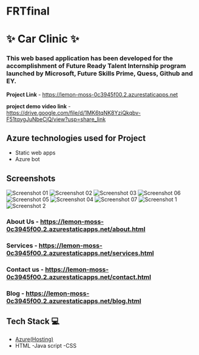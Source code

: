 # FRTfinal
# ✨  Car Clinic ✨

### This web based application has been developed for the accomplishment of Future Ready Talent Internship program launched by Microsoft, Future Skills Prime, Quess, Github and EY.


**Project Link** - https://lemon-moss-0c3945f00.2.azurestaticapps.net   

**project demo video link** - https://drive.google.com/file/d/1MK6tqNK8YziQkqbv-F51tqygJuNbeCjQ/view?usp=share_link

## Azure technologies used for Project

- Static web apps
- Azure bot

## Screenshots

![Screenshot 01](https://user-images.githubusercontent.com/115457031/213924982-cb2abb10-5767-4234-bb24-87708ee208fb.png)
![Screenshot 02](https://user-images.githubusercontent.com/115457031/213924998-a41afa26-b990-49e3-bbcd-ff3ba1667bbb.png)
![Screenshot 03](https://user-images.githubusercontent.com/115457031/213925004-4f4836e8-b0e8-47da-a5d3-bf53839c3a8a.png)
![Screenshot 06](https://user-images.githubusercontent.com/115457031/213925021-3c0c8262-ef41-4958-8309-d2fc3052bbd8.png)
![Screenshot 05](https://user-images.githubusercontent.com/115457031/213925024-b271a533-3517-442d-aa07-dafca017eb46.png)
![Screenshot 04](https://user-images.githubusercontent.com/115457031/213925026-a9d9f667-aa3a-47e0-a179-1c3c0469c10d.png)
![Screenshot 07](https://user-images.githubusercontent.com/115457031/213925028-b9187e9d-1ede-49de-8bf6-15f66dae2cd3.png)
![Screenshot 1](https://user-images.githubusercontent.com/115457031/213925047-77a33cdc-09e4-4a57-990a-6d60e126be86.png)
![Screenshot 2](https://user-images.githubusercontent.com/115457031/213925050-8488f8d9-f192-46ad-aa4c-4da7fef08b84.png)

### About Us - https://lemon-moss-0c3945f00.2.azurestaticapps.net/about.html

### Services - https://lemon-moss-0c3945f00.2.azurestaticapps.net/services.html

### Contact us - https://lemon-moss-0c3945f00.2.azurestaticapps.net/contact.html

### Blog - https://lemon-moss-0c3945f00.2.azurestaticapps.net/blog.html

## Tech Stack 💻

- [Azure(Hosting)](https://azure.microsoft.com/en-in/features/azure-portal/)
- HTML
-Java script
-CSS

